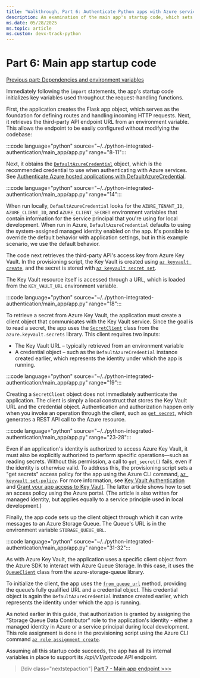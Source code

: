 ```yaml
---
title: "Walkthrough, Part 6: Authenticate Python apps with Azure services"
description: An examination of the main app's startup code, which sets up the DefaultAzureCredential object and client objects needed by the API endpoint.
ms.date: 05/28/2025
ms.topic: article
ms.custom: devx-track-python
---
```


# Part 6: Main app startup code

[Previous part: Dependencies and environment variables](walkthrough-tutorial-authentication-05.md)

Immediately following the `import` statements, the app's startup code initializes key variables used throughout the request-handling functions.

First, the application creates the Flask app object, which serves as the foundation for defining routes and handling incoming HTTP requests. Next, it retrieves the third-party API endpoint URL from an environment variable. This allows the endpoint to be easily configured without modifying the codebase:

:::code language="python" source="~/../python-integrated-authentication/main_app/app.py" range="8-11":::

Next, it obtains the [`DefaultAzureCredential`](/python/api/azure-identity/azure.identity.defaultazurecredential
) object, which is the recommended credential to use when authenticating with Azure services. See [Authenticate Azure hosted applications with DefaultAzureCredential](./sdk/authentication-azure-hosted-apps.md).

:::code language="python" source="~/../python-integrated-authentication/main_app/app.py" range="14":::

When run locally, `DefaultAzureCredential` looks for the `AZURE_TENANT_ID`, `AZURE_CLIENT_ID`, and `AZURE_CLIENT_SECRET` environment variables that contain information for the service principal that you're using for local development. When run in Azure, `DefaultAzureCredential` defaults to using the system-assigned managed identity enabled on the app. It's possible to override the default behavior with application settings, but in this example scenario, we use the default behavior.

The code next retrieves the third-party API's access key from Azure Key Vault. In the provisioning script, the Key Vault is created using [`az keyvault create`](/cli/azure/keyvault#az-keyvault-create), and the secret is stored with [`az keyvault secret set`](/cli/azure/keyvault/secret#az-keyvault-secret-set).

The Key Vault resource itself is accessed through a URL, which is loaded from the `KEY_VAULT_URL` environment variable.

:::code language="python" source="~/../python-integrated-authentication/main_app/app.py" range="18":::

To retrieve a secret from Azure Key Vault, the application must create a client object that communicates with the Key Vault service. Since the goal is to read a secret, the app uses the [`SecretClient`](/python/api/azure-keyvault-secrets/azure.keyvault.secrets.secretclient) class from the `azure.keyvault.secrets` library. This client requires two inputs:

* The Key Vault URL – typically retrieved from an environment variable
* A credential object – such as the `DefaultAzureCredential` instance created earlier, which represents the identity under which the app is running.

:::code language="python" source="~/../python-integrated-authentication/main_app/app.py" range="19":::

Creating a `SecretClient` object does not immediately authenticate the application. The client is simply a local construct that stores the Key Vault URL and the credential object. Authentication and authorization happen only when you invoke an operation through the client, such as [`get_secret`](/python/api/azure-keyvault-secrets/azure.keyvault.secrets.secretclient#azure-keyvault-secrets-secretclient-get-secret), which generates a REST API call to the Azure resource.

:::code language="python" source="~/../python-integrated-authentication/main_app/app.py" range="23-28":::

Even if an application's identity is authorized to access Azure Key Vault, it must also be explicitly authorized to perform specific operations—such as reading secrets. Without this permission, a call to `get_secret()` fails, even if the identity is otherwise valid. To address this, the provisioning script sets a "get secrets" access policy for the app using the Azure CLI command, [`az keyvault set-policy`](/cli/azure/keyvault#az-keyvault-set-policy). For more information, see [Key Vault Authentication](/azure/key-vault/general/authentication) and [Grant your app access to Key Vault](/azure/key-vault/general/managed-identity#grant-your-app-access-to-key-vault). The latter article shows how to set an access policy using the Azure portal. (The article is also written for managed identity, but applies equally to a service principle used in local development.)

Finally, the app code sets up the client object through which it can write messages to an Azure Storage Queue. The Queue's URL is in the environment variable `STORAGE_QUEUE_URL`.

:::code language="python" source="~/../python-integrated-authentication/main_app/app.py" range="31-32":::

As with Azure Key Vault, the application uses a specific client object from the Azure SDK to interact with Azure Queue Storage. In this case, it uses the [`QueueClient`](/python/api/azure-storage-queue/azure.storage.queue.queueclient) class from the azure-storage-queue library.

To initialize the client, the app uses the [`from_queue_url`](/python/api/azure-storage-queue/azure.storage.queue.queueclient#azure-storage-queue-queueclient-from-queue-url) method, providing the queue’s fully qualified URL and a credential object. This credential object is again the `DefaultAzureCredential` instance created earlier, which represents the identity under which the app is running.

As noted earlier in this guide, that authorization is granted by assigning the “Storage Queue Data Contributor” role to the application's identity - either a managed identity in Azure or a service principal during local development.
This role assignment is done in the provisioning script using the Azure CLI command [`az role assignment create`](/cli/azure/role/assignment#az-role-assignment-create).

Assuming all this startup code succeeds, the app has all its internal variables in place to support its */api/v1/getcode* API endpoint.

> [!div class="nextstepaction"]
> [Part 7 - Main app endpoint >>>](walkthrough-tutorial-authentication-07.md)
